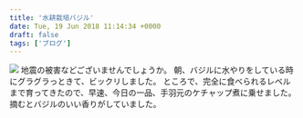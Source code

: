 ```yaml
---
title: '水耕栽培バジル'
date: Tue, 19 Jun 2018 11:14:34 +0000
draft: false
tags: ['ブログ']
---
```


[![](/images/2018/06/DSC_0558-1024x576.jpg)](/images/2018/06/DSC_0558.jpg) 地震の被害などございませんでしょうか。 朝、バジルに水やりをしている時にグラグラっときて、ビックリしました。 ところで、完全に食べられるレベルまで育ってきたので、早速、今日の一品、手羽元のケチャップ煮に乗せました。 摘むとバジルのいい香りがしていました。